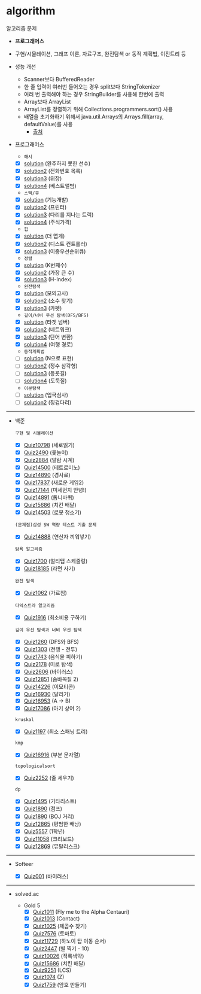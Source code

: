 # algorithm

알고리즘 문제

- **프로그래머스**
- 구현/시물레이션, 그래프 이론, 자료구조, 완전탐색 or 동적 계획법, 이진트리 등
- 성능 개선
  - Scanner보다 BufferedReader
  - 한 줄 입력이 여러번 들어오는 경우 split보다 StringTokenizer
  - 여러 번 출력해야 하는 경우 StringBuilder를 사용해 한번에 출력
  - Array보다 ArrayList
  - ArrayList를 정렬하기 위해 Collections.programmers.sort() 사용
  - 배열을 초기화하기 위해서 java.util.Arrays의 Arrays.fill(array, defaultValue)를 사용
    - [출처](https://mangkyu.tistory.com/181)

- 프로그래머스
  - `해시`
  - [x] [solution](https://programmers.co.kr/learn/courses/30/lessons/42576) (완주하지 못한 선수)
  - [x] [solution2](https://programmers.co.kr/learn/courses/30/lessons/42577) (전화번호 목록)
  - [x] [solution3](https://programmers.co.kr/learn/courses/30/lessons/42578) (위장)
  - [x] [solution4](https://programmers.co.kr/learn/courses/30/lessons/42579) (베스트앨범)

  - `스택/큐`
  - [x] [solution](https://programmers.co.kr/learn/courses/30/lessons/42586) (기능개발)
  - [x] [solution2](https://programmers.co.kr/learn/courses/30/lessons/42587) (프린터)
  - [x] [solution3](https://programmers.co.kr/learn/courses/30/lessons/42583) (다리를 지나는 트럭)
  - [x] [solution4](https://programmers.co.kr/learn/courses/30/lessons/42584) (주식가격)

  - `힙`
  - [x] [solution](https://programmers.co.kr/learn/courses/30/lessons/42626) (더 맵게)
  - [x] [solution2](https://programmers.co.kr/learn/courses/30/lessons/42627) (디스트 컨트롤러)
  - [x] [solution3](https://programmers.co.kr/learn/courses/30/lessons/42628) (이중우선순위큐)
  
  - `정렬`
  - [x] [solution](https://programmers.co.kr/learn/courses/30/lessons/42748) (K번째수)
  - [x] [solution2](https://programmers.co.kr/learn/courses/30/lessons/42746) (가장 큰 수)
  - [x] [solution3](https://programmers.co.kr/learn/courses/30/lessons/42747) (H-Index)

  - `완전탐색`
  - [x] [solution](https://programmers.co.kr/learn/courses/30/lessons/42840) (모의고사)
  - [x] [solution2](https://programmers.co.kr/learn/courses/30/lessons/42839) (소수 찾기)
  - [x] [solution3](https://programmers.co.kr/learn/courses/30/lessons/42842) (카펫)

  - `깊이/너비 우선 탐색(DFS/BFS)`
  - [x] [solution](https://programmers.co.kr/learn/courses/30/lessons/43165) (타겟 넘버)
  - [x] [solution2](https://programmers.co.kr/learn/courses/30/lessons/43162) (네트워크)
  - [x] [solution3](https://programmers.co.kr/learn/courses/30/lessons/43163) (단어 변환)
  - [x] [solution4](https://programmers.co.kr/learn/courses/30/lessons/43164) (여행 경로)

  - `동적계획법`
  - [ ] [solution](https://programmers.co.kr/learn/courses/30/lessons/42895) (N으로 표현)
  - [ ] [solution2](https://programmers.co.kr/learn/courses/30/lessons/43105) (정수 삼각형)
  - [ ] [solution3](https://programmers.co.kr/learn/courses/30/lessons/42898) (등굣길)
  - [ ] [solution4](https://programmers.co.kr/learn/courses/30/lessons/42897) (도둑질)

  - `이분탐색`
  - [ ] [solution](https://programmers.co.kr/learn/courses/30/lessons/43238) (입국심사)
  - [ ] [solution2](https://programmers.co.kr/learn/courses/30/lessons/43236) (징검다리)
---

- 백준

  `구현 및 시물레이션`
  - [x] [Quiz10798](https://www.acmicpc.net/problem/10798) (세로읽기)
  - [x] [Quiz2490](https://www.acmicpc.net/problem/2490) (윷놀이)
  - [x] [Quiz2884](https://www.acmicpc.net/problem/2884) (알람 시계)
  - [x] [Quiz14500](https://www.acmicpc.net/problem/14500) (테트로미노)
  - [x] [Quiz14890](https://www.acmicpc.net/problem/14890) (경사로)
  - [x] [Quiz17837](https://www.acmicpc.net/problem/17837) (새로운 게임2)
  - [x] [Quiz17144](https://www.acmicpc.net/problem/17144) (미세먼지 안녕!)
  - [x] [Quiz14891](https://www.acmicpc.net/problem/14891) (톱니바퀴)
  - [x] [Quiz15686](https://www.acmicpc.net/problem/15686) (치킨 배달)
  - [x] [Quiz14503](https://www.acmicpc.net/problem/14503) (로봇 청소기)

  `(문제집)삼성 SW 역량 테스트 기출 문제`
  - [x] [Quiz14888](https://www.acmicpc.net/problem/14888) (연산자 끼워넣기)

  `탐욕 알고리즘`
  - [x] [Quiz1700](https://www.acmicpc.net/problem/1700) (멀티탭 스케줄링)
  - [x] [Quiz18185](https://www.acmicpc.net/problem/18185) (라면 사기)

  `완전 탐색`
  - [x] [Quiz1062](https://www.acmicpc.net/problem/1062) (가르침)

  `다익스트라 알고리즘`
  - [x] [Quiz1916](https://www.acmicpc.net/problem/1916) (최소비용 구하기)

  `깊이 우선 탐색과 너비 우선 탐색`
  - [x] [Quiz1260](https://www.acmicpc.net/problem/1260) (DFS와 BFS)
  - [x] [Quiz1303](https://www.acmicpc.net/problem/1303) (전쟁 - 전투)
  - [x] [Quiz1743](https://www.acmicpc.net/problem/1743) (음식물 피하기)
  - [x] [Quiz2178](https://www.acmicpc.net/problem/2178) (미로 탐색)
  - [x] [Quiz2606](https://www.acmicpc.net/problem/2606) (바이러스)
  - [x] [Quiz12851](https://www.acmicpc.net/problem/12851) (숨바꼭질 2)
  - [x] [Quiz14226](https://www.acmicpc.net/problem/14226) (이모티콘)
  - [x] [Quiz16930](https://www.acmicpc.net/problem/16930) (달리기)
  - [x] [Quiz16953](https://www.acmicpc.net/problem/16953) (A → B)
  - [x] [Quiz17086](https://www.acmicpc.net/problem/17086) (아기 상어 2)

  `kruskal`
  - [x] [Quiz1197](https://www.acmicpc.net/problem/1197) (최소 스패닝 트리)

  `kmp`
  - [x] [Quiz16916](https://www.acmicpc.net/problem/16916) (부분 문자열) 

  `topologicalsort`
  - [x] [Quiz2252](https://www.acmicpc.net/problem/2252) (줄 세우기)

  `dp`
  - [x] [Quiz1495](https://www.acmicpc.net/problem/1495) (기타리스트)
  - [x] [Quiz1890](https://www.acmicpc.net/problem/1890) (점프)
  - [x] [Quiz1890](https://www.acmicpc.net/problem/12026) (BOJ 거리)
  - [x] [Quiz12865](https://www.acmicpc.net/problem/12865) (평범한 배낭)
  - [x] [Quiz5557](https://www.acmicpc.net/problem/5557) (1학년)
  - [x] [Quiz11058](https://www.acmicpc.net/problem/11058) (크리보드)
  - [x] [Quiz12869](https://www.acmicpc.net/problem/12869) (뮤탈리스크)

---

- Softeer

  - [x] [Quiz001](https://softeer.ai/practice/info.do?idx=1&eid=407) (바이러스)

---

- solved.ac
  
  - Gold 5
    - [x] [Quiz1011](https://www.acmicpc.net/problem/1011) (Fly me to the Alpha Centauri)
    - [x] [Quiz1013](https://www.acmicpc.net/problem/1013) (Contact)
    - [x] [Quiz1025](https://www.acmicpc.net/problem/1025) (제곱수 찾기)
    - [x] [Quiz7576](https://www.acmicpc.net/problem/7576) (토마토)
    - [x] [Quiz11729](https://www.acmicpc.net/problem/11729) (하노이 탑 이동 순서)
    - [x] [Quiz2447](https://www.acmicpc.net/problem/2447) (별 찍기 - 10)
    - [x] [Quiz10026](https://www.acmicpc.net/problem/10026) (적록색약)
    - [x] [Quiz15686](https://www.acmicpc.net/problem/15686) (치킨 배달)
    - [x] [Quiz9251](https://www.acmicpc.net/problem/9251) (LCS)
    - [x] [Quiz1074](https://www.acmicpc.net/problem/1074) (Z)
    - [x] [Quiz1759](https://www.acmicpc.net/problem/1759) (암호 만들기)
